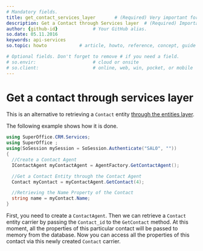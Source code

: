 ```yaml
---
# Mandatory fields.
title: get_contact_services_layer       # (Required) Very important for SEO.
description: Get a Contact through Services layer  # (Required) Important for SEO.
author: {github-id}             # Your GitHub alias.
so.date: 05.11.2016
keywords: api-services
so.topic: howto            # article, howto, reference, concept, guide

# Optional fields. Don't forget to remove # if you need a field.
# so.envir:                     # cloud or onsite
# so.client:                    # online, web, win, pocket, or mobile
---
```


# Get a contact through services layer

This is an alternative to retrieving a `Contact` entity [through the entities layer][1].

The following example shows how it is done.

```csharp
using SuperOffice.CRM.Services;
using SuperOffice ;
using(SoSession mySession = SoSession.Authenticate("SAL0", ""))
{
  //Create a Contact Agent
  IContactAgent myContactAgent = AgentFactory.GetContactAgent();

  //Get a Contact Entity through the Contact Agent
  Contact myContact = myContactAgent.GetContact(4);

  //Retrieving the Name Property of the Contact
  string name = myContact.Name;
}
```

First, you need to create a `ContactAgent`. Then we can retrieve a `Contact` entity carrier by passing the `Contact_id` to the `GetContact` method. At this moment, all the properties of this particular contact will be passed to memory from the database. Now you can access all the properties of this contact via this newly created `Contact` carrier.

<!-- Referenced links -->
[1]: get-contact-via-entities-layer.md
